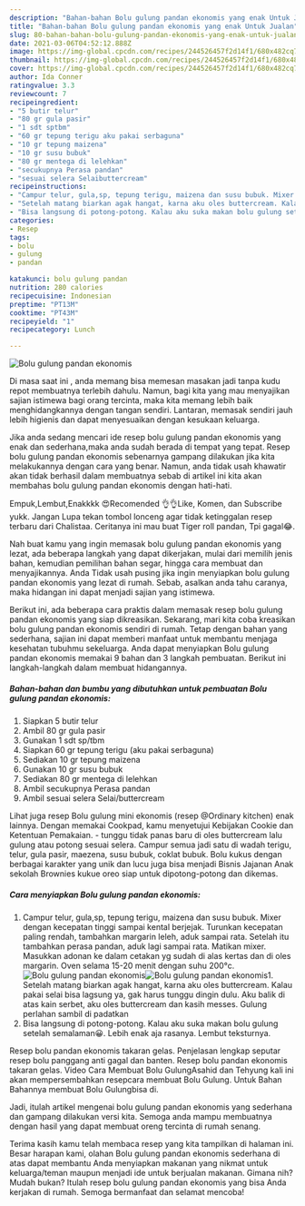 ```yaml
---
description: "Bahan-bahan Bolu gulung pandan ekonomis yang enak Untuk Jualan"
title: "Bahan-bahan Bolu gulung pandan ekonomis yang enak Untuk Jualan"
slug: 80-bahan-bahan-bolu-gulung-pandan-ekonomis-yang-enak-untuk-jualan
date: 2021-03-06T04:52:12.888Z
image: https://img-global.cpcdn.com/recipes/244526457f2d14f1/680x482cq70/bolu-gulung-pandan-ekonomis-foto-resep-utama.jpg
thumbnail: https://img-global.cpcdn.com/recipes/244526457f2d14f1/680x482cq70/bolu-gulung-pandan-ekonomis-foto-resep-utama.jpg
cover: https://img-global.cpcdn.com/recipes/244526457f2d14f1/680x482cq70/bolu-gulung-pandan-ekonomis-foto-resep-utama.jpg
author: Ida Conner
ratingvalue: 3.3
reviewcount: 7
recipeingredient:
- "5 butir telur"
- "80 gr gula pasir"
- "1 sdt sptbm"
- "60 gr tepung terigu aku pakai serbaguna"
- "10 gr tepung maizena"
- "10 gr susu bubuk"
- "80 gr mentega di lelehkan"
- "secukupnya Perasa pandan"
- "sesuai selera Selaibuttercream"
recipeinstructions:
- "Campur telur, gula,sp, tepung terigu, maizena dan susu bubuk. Mixer dengan kecepatan tinggi sampai kental berjejak. Turunkan kecepatan paling rendah, tambahkan margarin leleh, aduk sampai rata. Setelah itu tambahkan perasa pandan, aduk lagi sampai rata. Matikan mixer. Masukkan adonan ke dalam cetakan yg sudah di alas kertas dan di oles margarin. Oven selama 15-20 menit dengan suhu 200°c."
- "Setelah matang biarkan agak hangat, karna aku oles buttercream. Kalau pakai selai bisa lagsung ya, gak harus tunggu dingin dulu. Aku balik di atas kain serbet, aku oles buttercream dan kasih messes. Gulung perlahan sambil di padatkan"
- "Bisa langsung di potong-potong. Kalau aku suka makan bolu gulung setelah semalaman😀. Lebih enak aja rasanya. Lembut teksturnya."
categories:
- Resep
tags:
- bolu
- gulung
- pandan

katakunci: bolu gulung pandan 
nutrition: 280 calories
recipecuisine: Indonesian
preptime: "PT13M"
cooktime: "PT43M"
recipeyield: "1"
recipecategory: Lunch

---
```



![Bolu gulung pandan ekonomis](https://img-global.cpcdn.com/recipes/244526457f2d14f1/680x482cq70/bolu-gulung-pandan-ekonomis-foto-resep-utama.jpg)

Di masa  saat ini , anda memang bisa memesan masakan jadi tanpa kudu repot membuatnya terlebih dahulu. Namun, bagi kita yang mau menyajikan sajian istimewa bagi orang tercinta, maka kita memang lebih baik menghidangkannya dengan tangan sendiri. Lantaran, memasak sendiri jauh lebih higienis dan dapat menyesuaikan dengan kesukaan keluarga.

Jika anda sedang mencari ide resep bolu gulung pandan ekonomis yang enak dan sederhana,maka anda sudah berada di tempat yang tepat. Resep bolu gulung pandan ekonomis  sebenarnya gampang dilakukan jika kita melakukannya dengan cara yang benar. Namun, anda tidak usah khawatir akan tidak berhasil dalam membuatnya 
sebab di artikel ini kita akan membahas bolu gulung pandan ekonomis dengan hati-hati.  

Empuk,Lembut,Enakkkk 😍Recomended 👌👌Like, Komen, dan Subscribe yukk. Jangan Lupa tekan tombol lonceng agar tidak ketinggalan resep terbaru dari Chalistaa. Ceritanya ini mau buat Tiger roll pandan, Tpi gagal😂.

Nah buat kamu yang ingin memasak bolu gulung pandan ekonomis yang lezat, ada beberapa langkah yang dapat dikerjakan, mulai dari memilih jenis bahan, kemudian pemilihan bahan segar, hingga cara membuat dan menyajikannya. Anda Tidak usah pusing jika ingin menyiapkan bolu gulung pandan ekonomis yang lezat di rumah. Sebab, asalkan anda  tahu caranya, maka hidangan ini dapat menjadi sajian yang istimewa.

Berikut ini, ada beberapa cara praktis  dalam memasak resep bolu gulung pandan ekonomis yang siap dikreasikan. Sekarang, mari kita coba kreasikan bolu gulung pandan ekonomis sendiri di rumah. Tetap dengan bahan yang sederhana, sajian ini dapat memberi manfaat untuk membantu menjaga kesehatan tubuhmu sekeluarga. Anda dapat menyiapkan Bolu gulung pandan ekonomis memakai 9 bahan dan 3 langkah pembuatan. Berikut ini langkah-langkah dalam membuat hidangannya.

<!--inarticleads1-->

##### Bahan-bahan dan bumbu yang dibutuhkan untuk pembuatan Bolu gulung pandan ekonomis:

1. Siapkan 5 butir telur
1. Ambil 80 gr gula pasir
1. Gunakan 1 sdt sp/tbm
1. Siapkan 60 gr tepung terigu (aku pakai serbaguna)
1. Sediakan 10 gr tepung maizena
1. Gunakan 10 gr susu bubuk
1. Sediakan 80 gr mentega di lelehkan
1. Ambil secukupnya Perasa pandan
1. Ambil sesuai selera Selai/buttercream


Lihat juga resep Bolu gulung mini ekonomis (resep @Ordinary kitchen) enak lainnya. Dengan memakai Cookpad, kamu menyetujui Kebijakan Cookie dan Ketentuan Pemakaian. - tunggu tidak panas baru di oles buttercream lalu gulung atau potong sesuai selera. Campur semua jadi satu di wadah terigu, telur, gula pasir, maezena, susu bubuk, coklat bubuk. Bolu kukus dengan berbagai karakter yang unik dan lucu juga bisa menjadi Bisnis Jajanan Anak sekolah Brownies kukue oreo siap untuk dipotong-potong dan dikemas. 

<!--inarticleads2-->

##### Cara menyiapkan Bolu gulung pandan ekonomis:

1. Campur telur, gula,sp, tepung terigu, maizena dan susu bubuk. Mixer dengan kecepatan tinggi sampai kental berjejak. Turunkan kecepatan paling rendah, tambahkan margarin leleh, aduk sampai rata. Setelah itu tambahkan perasa pandan, aduk lagi sampai rata. Matikan mixer. Masukkan adonan ke dalam cetakan yg sudah di alas kertas dan di oles margarin. Oven selama 15-20 menit dengan suhu 200°c.
<img src="https://img-global.cpcdn.com/steps/bedf4ec937c76c15/160x128cq70/bolu-gulung-pandan-ekonomis-langkah-memasak-1-foto.jpg" alt="Bolu gulung pandan ekonomis"><img src="https://img-global.cpcdn.com/steps/2edd13c2f9fb9a70/160x128cq70/bolu-gulung-pandan-ekonomis-langkah-memasak-1-foto.jpg" alt="Bolu gulung pandan ekonomis">1. Setelah matang biarkan agak hangat, karna aku oles buttercream. Kalau pakai selai bisa lagsung ya, gak harus tunggu dingin dulu. Aku balik di atas kain serbet, aku oles buttercream dan kasih messes. Gulung perlahan sambil di padatkan
1. Bisa langsung di potong-potong. Kalau aku suka makan bolu gulung setelah semalaman😀. Lebih enak aja rasanya. Lembut teksturnya.


Resep bolu pandan ekonomis takaran gelas. Penjelasan lengkap seputar resep bolu panggang anti gagal dan banten. Resep bolu pandan ekonomis takaran gelas. Video Cara Membuat Bolu GulungAsahid dan Tehyung kali ini akan mempersembahkan resepcara membuat Bolu Gulung. Untuk Bahan Bahannya membuat Bolu Gulungbisa di. 

Jadi, itulah artikel mengenai  bolu gulung pandan ekonomis  yang sederhana dan gampang dilakukan versi kita. Semoga anda mampu membuatnya dengan hasil yang dapat membuat oreng tercinta di rumah senang. 

Terima kasih kamu telah membaca resep yang kita tampilkan di halaman ini. Besar harapan kami, olahan  Bolu gulung pandan ekonomis sederhana di atas dapat membantu Anda menyiapkan makanan yang nikmat untuk keluarga/teman maupun menjadi ide untuk berjualan makanan. Gimana nih? Mudah bukan? Itulah resep bolu gulung pandan ekonomis yang bisa Anda kerjakan di rumah. Semoga bermanfaat dan selamat mencoba!


